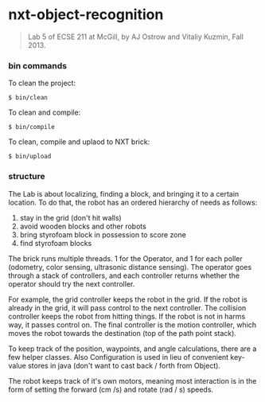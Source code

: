 # nxt-object-recognition

> Lab 5 of ECSE 211 at McGill, by AJ Ostrow and Vitaliy Kuzmin, Fall 2013. 

### bin commands

To clean the project:

```
$ bin/clean
```

To clean and compile:

```
$ bin/compile
```

To clean, compile and uplaod to NXT brick:

```
$ bin/upload
```

### structure

The Lab is about localizing, finding a block, and bringing it to a certain location. To do that, the robot has an ordered hierarchy of needs as follows:

1. stay in the grid (don't hit walls)
2. avoid wooden blocks and other robots
3. bring styrofoam block in possession to score zone
4. find styrofoam blocks

The brick runs multiple threads. 1 for the Operator, and 1 for each poller (odometry, color sensing, ultrasonic distance sensing). The operator goes through a stack of controllers, and each controller returns whether the operator should try the next controller.

For example, the grid controller keeps the robot in the grid. If the robot is already in the grid, it will pass control to the next controller. The collision controller keeps the robot from hitting things. If the robot is not in harms way, it passes control on. The final controller is the motion controller, which moves the robot towards the destination (top of the path point stack).

To keep track of the position, waypoints, and angle calculations, there are a few helper classes. Also Configuration is used in lieu of convenient key-value stores in java (don't want to cast back / forth from Object). 

The robot keeps track of it's own motors, meaning most interaction is in the form of setting the forward (cm /s) and rotate (rad / s) speeds. 